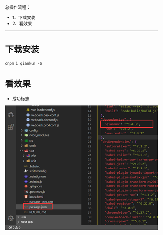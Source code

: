总操作流程：

- 1、下载安装
- 2、看效果

---

# 下载安装

```
cnpm i qiankun -S
```

# 看效果

- 成功标志

![](image/1-1.png)
